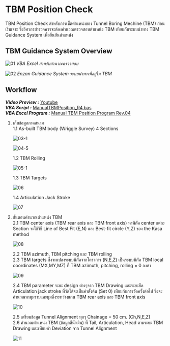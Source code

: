 # TBM Position Check
TBM Position Check สำหรับการเซ็ตตำแหน่งของ Tunnel Boring Mechine (TBM) ก่อนเริ่มเจาะ ซึ่งวิศวกรสำรวจควรจะต้องคำนวณตรวจสอบตำแหน่ง TBM เทียบกับระบบนำทาง TBM Guidance System เพื่อยืนยันตำแหน่ง

## TBM Guidance System Overview
![01](https://github.com/user-attachments/assets/e8b481ff-a198-4cf6-8e9c-733e28d2e188)
 _VBA Excel สำหรับคำนวณตรวจสอบ_

![02](https://github.com/user-attachments/assets/e15e82c6-da8b-4f3d-ae4d-53a20c6bbeec)
_Enzan Guidance System ระบบนำทางที่อยู่ใน TBM_

## Workflow
_**Video Preview :**_ [Youtube](https://www.youtube.com/watch?v=RnKc08XiZW0)\
_**VBA Script :**_ [ManualTBMPosition_R4.bas]()\
_**VBA Excel Program :**_ [Manual TBM Position Program Rev.04]()

 1. เก็บข้อมูลภาคสนาม\
    1.1 As-built TBM body (Wriggle Survey) 4 Sections
    
    ![03-1](https://github.com/user-attachments/assets/ddcb8166-d43a-414b-a5bb-d92669ca7656)

    ![04-5](https://github.com/user-attachments/assets/c31f3707-a0a7-4b5b-ad91-a85a9a143e3e)

    1.2 TBM Rolling 
    
    ![05-1](https://github.com/user-attachments/assets/e9232bd7-3497-4182-884b-4c478e9ea88e)

    1.3 TBM Targets

    ![06](https://github.com/user-attachments/assets/32a103f3-1d18-4469-89a9-0a7286867e27)

    1.4 Articulation Jack Stroke

    ![07](https://github.com/user-attachments/assets/8933d338-0974-4a3a-87a9-be0318fb0b39)

 2. ขั้นตอนคำนวณตำแหน่ง TBM\
    2.1 TBM center axis (TBM rear axis และ TBM front axis) หาพิกัด center แต่ละ Section จะใช้วิธี Line of Best Fit (E,N) และ Best-fit circle (Y,Z) ของ the Kasa method

    ![08](https://github.com/user-attachments/assets/b026abd3-b2c4-4ed1-a38e-64b27e7072bd)

    2.2 TBM azimuth, TBM pitching และ TBM rolling\
    2.3 TBM targets ซึ่งจะแปลงระบบพิกัดจากโครงการ (N,E,Z) เป็นระบบพิกัด TBM local coordinates (MX,MY,MZ) ที่ TBM azimuth, pitching, rolling = 0 องศา

    ![09](https://github.com/user-attachments/assets/394b3acb-014f-4ceb-ab06-39af2f1c0fe2)

    2.4 TBM parameter ระยะ design ต่างๆจาก TBM Drawing และระยะยืด Articulation jack stroke ที่วัดได้จะเป็นค่าตั้งต้น (Set 0) เทียบกับการวัดครั้งต่อไป ซึ่งจะคำนวณหามุมราบและมุมดิ่งระหว่างแกน TBM rear axis และ TBM front axis

    ![10](https://github.com/user-attachments/assets/95bc72f9-410b-4834-a540-1cec2236f78e)

    2.5 เตรียมข้อมูล Tunnel Alignment ทุกๆ Chainage = 50 cm. (Ch,N,E,Z)\
    2.6 คำนวณตำแหน่ง TBM (ข้อมูลสีน้ำเงิน) ที่ Tail, Articulation, Head ตามระยะ TBM Drawing และเทียบค่า Deviation จาก Tunnel Alignment

    ![11](https://github.com/user-attachments/assets/6ce12c14-e479-4d35-a4e1-ad01e6fcd628)

    



    
